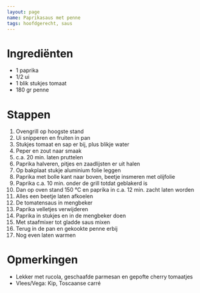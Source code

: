 ```yaml
---
layout: page
name: Paprikasaus met penne
tags: hoofdgerecht, saus
---
```


# Ingrediënten
- 1 paprika
- 1/2 ui
- 1 blik stukjes tomaat
- 180 gr penne

# Stappen
1. Ovengrill op hoogste stand
2. Ui snipperen en fruiten in pan
3. Stukjes tomaat en sap er bij, plus blikje water
4. Peper en zout naar smaak
5. c.a. 20 min. laten pruttelen
6. Paprika halveren, pitjes en zaadlijsten er uit halen
7. Op bakplaat stukje aluminium folie leggen
8. Paprika met bolle kant naar boven, beetje insmeren met olijfolie
9. Paprika c.a. 10 min. onder de grill totdat geblakerd is
10. Dan op oven stand 150 °C en paprika in c.a. 12 min. zacht laten worden
11. Alles een beetje laten afkoelen
12. De tomatensaus in mengbeker
13. Paprika velletjes verwijderen
14. Paprika in stukjes en in de mengbeker doen
15. Met staafmixer tot gladde saus mixen
16. Terug in de pan en gekookte penne erbij
17. Nog even laten warmen

# Opmerkingen
- Lekker met rucola, geschaafde parmesan en gepofte cherry tomaatjes
- Vlees/Vega: Kip, Toscaanse carré
